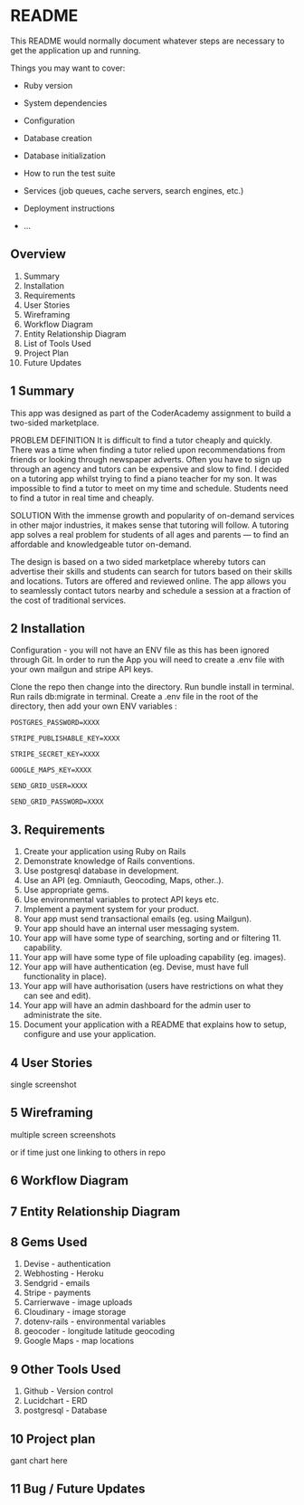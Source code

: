 # README

This README would normally document whatever steps are necessary to get the
application up and running.

Things you may want to cover:

* Ruby version

* System dependencies

* Configuration

* Database creation

* Database initialization

* How to run the test suite

* Services (job queues, cache servers, search engines, etc.)

* Deployment instructions

* ...

## Overview
1. Summary
2. Installation
3. Requirements
4. User Stories
5. Wireframing
6. Workflow Diagram
7. Entity Relationship Diagram
8. List of Tools Used
9. Project Plan
10. Future Updates

## 1 Summary

This app was designed as part of the CoderAcademy assignment to build a two-sided marketplace.

PROBLEM DEFINITION It is difficult to find a tutor cheaply and quickly. There was a time when finding a tutor relied upon recommendations from friends or looking through newspaper adverts. Often you have to sign up through an agency and tutors can be expensive and slow to find. I decided on a tutoring app whilst trying to find a piano teacher for my son. It was impossible to find a tutor to meet on my time and schedule. Students need to find a tutor in real time and cheaply.

SOLUTION With the immense growth and popularity of on-demand services in other major industries, it makes sense that tutoring will follow. A tutoring app solves a real problem for students of all ages and parents — to find an affordable and knowledgeable tutor on-demand.

The design is based on a two sided marketplace whereby tutors can advertise their skills and students can search for tutors based on their skills and locations. Tutors are offered and reviewed online. The app allows you to seamlessly contact tutors nearby and schedule a session at a fraction of the cost of traditional services.

## 2 Installation

Configuration - you will not have an ENV file as this has been ignored through Git. In order to run the App you will need to create a .env file with your own mailgun and stripe API keys.

Clone the repo then change into the directory.
Run bundle install in terminal.
Run rails db:migrate in terminal.
Create a .env file in the root of the directory, then add your own ENV variables :

`POSTGRES_PASSWORD=XXXX`

`STRIPE_PUBLISHABLE_KEY=XXXX`

`STRIPE_SECRET_KEY=XXXX`

`GOOGLE_MAPS_KEY=XXXX`

`SEND_GRID_USER=XXXX`

`SEND_GRID_PASSWORD=XXXX`

## 3. Requirements

1. Create your application using Ruby on Rails
2. Demonstrate knowledge of Rails conventions.
3. Use postgresql database in development.
4. Use an API (eg. Omniauth, Geocoding, Maps, other..).
5. Use appropriate gems.
6. Use environmental variables to protect API keys etc.
7. Implement a payment system for your product.
8. Your app must send transactional emails (eg. using Mailgun).
9. Your app should have an internal user messaging system.
10. Your app will have some type of searching, sorting and or filtering 11. capability.
11. Your app will have some type of file uploading capability (eg. images).
12. Your app will have authentication (eg. Devise, must have full functionality in place).
13. Your app will have authorisation (users have restrictions on what they can see and edit).
14. Your app will have an admin dashboard for the admin user to administrate the site.
15. Document your application with a README that explains how to setup, configure and use your application.

## 4 User Stories

single screenshot

## 5 Wireframing

multiple screen screenshots

or if time just one linking to others in repo

## 6 Workflow Diagram


## 7 Entity Relationship Diagram

## 8 Gems Used

1. Devise - authentication
2. Webhosting - Heroku
3. Sendgrid - emails
4. Stripe - payments
5. Carrierwave - image uploads
6. Cloudinary - image storage
7. dotenv-rails - environmental variables
8. geocoder - longitude latitude geocoding
9. Google Maps - map locations

## 9 Other Tools Used

1. Github - Version control
2. Lucidchart - ERD
3. postgresql - Database


## 10 Project plan

gant chart here

## 11 Bug / Future Updates
